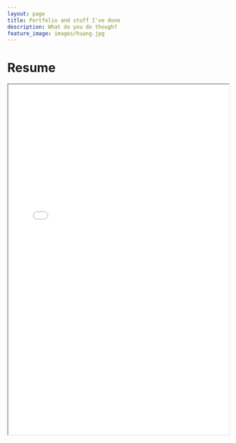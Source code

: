 ```yaml
---
layout: page
title: Portfolio and stuff I've done
description: What do you do though?
feature_image: images/huang.jpg
---
```


# Resume
<iframe width="100%" height="800" src="docs/resume.pdf">

# Huang Research Fellow

Investigated artificial intelligence bias in large language models and corpus limitations on translation technologies;

# Consumer Sentiment Analysis

Studied trends from McDonald's store reviews to determine customer sentiment, geographic patterns, and temporal trends across the United States through SAS analytics;

# Language and Gender Research

Explored power and powerless language interactions experienced by students at Duke University and potential institutional resolutions;

# Language and the Media Research

Examined the perception of the Guatemalan Civil War by choice of language employed by critical figures, such as political leaders, news outlets, and historical literature;

